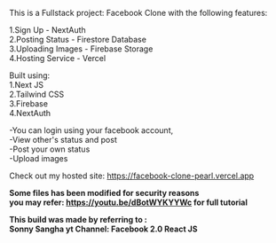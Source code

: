 This is a Fullstack project: Facebook Clone with the following features:

1.Sign Up - NextAuth  
2.Posting Status - Firestore Database    
3.Uploading Images - Firebase Storage   
4.Hosting Service - Vercel    

Built using:  
1.Next JS  
2.Tailwind CSS  
3.Firebase  
4.NextAuth
  
  
-You can login using your facebook account,  
-View other's status and post  
-Post your own status  
-Upload images  

Check out my hosted site: https://facebook-clone-pearl.vercel.app
  
**Some files has been modified for security reasons  
you may refer: https://youtu.be/dBotWYKYYWc for full tutorial**  

**This build was made by referring to :  
Sonny Sangha yt Channel: Facebook 2.0 React JS**
